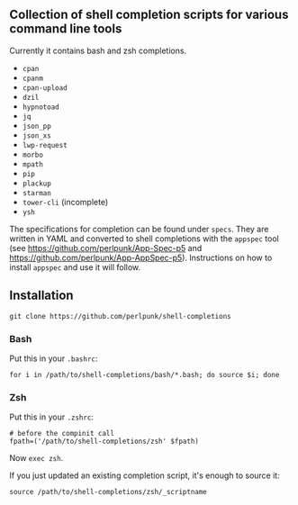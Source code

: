 ## Collection of shell completion scripts for various command line tools

Currently it contains bash and zsh completions.

* `cpan`
* `cpanm`
* `cpan-upload`
* `dzil`
* `hypnotoad`
* `jq`
* `json_pp`
* `json_xs`
* `lwp-request`
* `morbo`
* `mpath`
* `pip`
* `plackup`
* `starman`
* `tower-cli` (incomplete)
* `ysh`

The specifications for completion can be found under `specs`. They are written
in YAML and converted to shell completions with the `appspec` tool (see
https://github.com/perlpunk/App-Spec-p5 and
https://github.com/perlpunk/App-AppSpec-p5).
Instructions on how to install `appspec` and use it will follow.

## Installation

    git clone https://github.com/perlpunk/shell-completions

### Bash

Put this in your `.bashrc`:

    for i in /path/to/shell-completions/bash/*.bash; do source $i; done

### Zsh

Put this in your `.zshrc`:

    # before the compinit call
    fpath=('/path/to/shell-completions/zsh' $fpath)

Now `exec zsh`.

If you just updated an existing completion script, it's enough to source it:

    source /path/to/shell-completions/zsh/_scriptname

